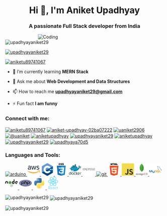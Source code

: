 <h1 align="center">Hi 👋, I'm Aniket Upadhyay</h1>
<h3 align="center">A passionate Full Stack developer from India</h3>
<img align="right" alt="Coding" width="400" src="https://images.playground.com/0b9a4f9b71264bfcb327bdd7eb7e7e75.jpeg">


<p align="left"> <img src="https://komarev.com/ghpvc/?username=upadhyayaniket29&label=Profile%20views&color=0e75b6&style=flat" alt="upadhyayaniket29" /> </p>

<p align="left"> <a href="https://github.com/ryo-ma/github-profile-trophy"><img src="https://github-profile-trophy.vercel.app/?username=upadhyayaniket29" alt="upadhyayaniket29" /></a> </p>

<p align="left"> <a href="https://twitter.com/aniketu89741067" target="blank"><img src="https://img.shields.io/twitter/follow/aniketu89741067?logo=twitter&style=for-the-badge" alt="aniketu89741067" /></a> </p>

- 🌱 I’m currently learning **MERN Stack**

- 💬 Ask me about **Web Development and Data Structures**

- 📫 How to reach me **upadhyayaniket29@gmail.com**

- ⚡ Fun fact **I am funny**

<h3 align="left">Connect with me:</h3>
<p align="left">
<a href="https://twitter.com/aniketu89741067" target="blank"><img align="center" src="https://raw.githubusercontent.com/rahuldkjain/github-profile-readme-generator/master/src/images/icons/Social/twitter.svg" alt="aniketu89741067" height="30" width="40" /></a>
<a href="https://linkedin.com/in/aniket-upadhyay-02ba07222" target="blank"><img align="center" src="https://raw.githubusercontent.com/rahuldkjain/github-profile-readme-generator/master/src/images/icons/Social/linked-in-alt.svg" alt="aniket-upadhyay-02ba07222" height="30" width="40" /></a>
<a href="https://instagram.com/uaniket2906" target="blank"><img align="center" src="https://raw.githubusercontent.com/rahuldkjain/github-profile-readme-generator/master/src/images/icons/Social/instagram.svg" alt="uaniket2906" height="30" width="40" /></a>
<a href="https://hashnode.com/@uaniket" target="blank"><img align="center" src="https://raw.githubusercontent.com/rahuldkjain/github-profile-readme-generator/master/src/images/icons/Social/hashnode.svg" alt="@uaniket" height="30" width="40" /></a>
<a href="https://www.codechef.com/users/aniketupadhyay" target="blank"><img align="center" src="https://cdn.jsdelivr.net/npm/simple-icons@3.1.0/icons/codechef.svg" alt="aniketupadhyay" height="30" width="40" /></a>
<a href="https://www.hackerrank.com/upadhyayaniket29" target="blank"><img align="center" src="https://raw.githubusercontent.com/rahuldkjain/github-profile-readme-generator/master/src/images/icons/Social/hackerrank.svg" alt="upadhyayaniket29" height="30" width="40" /></a>
<a href="https://codeforces.com/profile/aniketupadhyay" target="blank"><img align="center" src="https://raw.githubusercontent.com/rahuldkjain/github-profile-readme-generator/master/src/images/icons/Social/codeforces.svg" alt="aniketupadhyay" height="30" width="40" /></a>
<a href="https://www.leetcode.com/upadhyayaniket29" target="blank"><img align="center" src="https://raw.githubusercontent.com/rahuldkjain/github-profile-readme-generator/master/src/images/icons/Social/leet-code.svg" alt="upadhyayaniket29" height="30" width="40" /></a>
<a href="https://auth.geeksforgeeks.org/user/upadhyaya70d5" target="blank"><img align="center" src="https://raw.githubusercontent.com/rahuldkjain/github-profile-readme-generator/master/src/images/icons/Social/geeks-for-geeks.svg" alt="upadhyaya70d5" height="30" width="40" /></a>
</p>

<h3 align="left">Languages and Tools:</h3>
<p align="left"> <a href="https://www.arduino.cc/" target="_blank" rel="noreferrer"> <img src="https://cdn.worldvectorlogo.com/logos/arduino-1.svg" alt="arduino" width="40" height="40"/> </a> <a href="https://aws.amazon.com" target="_blank" rel="noreferrer"> <img src="https://raw.githubusercontent.com/devicons/devicon/master/icons/amazonwebservices/amazonwebservices-original-wordmark.svg" alt="aws" width="40" height="40"/> </a> <a href="https://www.w3schools.com/cpp/" target="_blank" rel="noreferrer"> <img src="https://raw.githubusercontent.com/devicons/devicon/master/icons/cplusplus/cplusplus-original.svg" alt="cplusplus" width="40" height="40"/> </a> <a href="https://www.w3schools.com/css/" target="_blank" rel="noreferrer"> <img src="https://raw.githubusercontent.com/devicons/devicon/master/icons/css3/css3-original-wordmark.svg" alt="css3" width="40" height="40"/> </a> <a href="https://www.docker.com/" target="_blank" rel="noreferrer"> <img src="https://raw.githubusercontent.com/devicons/devicon/master/icons/docker/docker-original-wordmark.svg" alt="docker" width="40" height="40"/> </a> <a href="https://expressjs.com" target="_blank" rel="noreferrer"> <img src="https://raw.githubusercontent.com/devicons/devicon/master/icons/express/express-original-wordmark.svg" alt="express" width="40" height="40"/> </a> <a href="https://git-scm.com/" target="_blank" rel="noreferrer"> <img src="https://www.vectorlogo.zone/logos/git-scm/git-scm-icon.svg" alt="git" width="40" height="40"/> </a> <a href="https://www.w3.org/html/" target="_blank" rel="noreferrer"> <img src="https://raw.githubusercontent.com/devicons/devicon/master/icons/html5/html5-original-wordmark.svg" alt="html5" width="40" height="40"/> </a> <a href="https://developer.mozilla.org/en-US/docs/Web/JavaScript" target="_blank" rel="noreferrer"> <img src="https://raw.githubusercontent.com/devicons/devicon/master/icons/javascript/javascript-original.svg" alt="javascript" width="40" height="40"/> </a> <a href="https://www.mongodb.com/" target="_blank" rel="noreferrer"> <img src="https://raw.githubusercontent.com/devicons/devicon/master/icons/mongodb/mongodb-original-wordmark.svg" alt="mongodb" width="40" height="40"/> </a> <a href="https://www.mysql.com/" target="_blank" rel="noreferrer"> <img src="https://raw.githubusercontent.com/devicons/devicon/master/icons/mysql/mysql-original-wordmark.svg" alt="mysql" width="40" height="40"/> </a> <a href="https://nodejs.org" target="_blank" rel="noreferrer"> <img src="https://raw.githubusercontent.com/devicons/devicon/master/icons/nodejs/nodejs-original-wordmark.svg" alt="nodejs" width="40" height="40"/> </a> <a href="https://www.php.net" target="_blank" rel="noreferrer"> <img src="https://raw.githubusercontent.com/devicons/devicon/master/icons/php/php-original.svg" alt="php" width="40" height="40"/> </a> <a href="https://www.python.org" target="_blank" rel="noreferrer"> <img src="https://raw.githubusercontent.com/devicons/devicon/master/icons/python/python-original.svg" alt="python" width="40" height="40"/> </a> <a href="https://reactjs.org/" target="_blank" rel="noreferrer"> <img src="https://raw.githubusercontent.com/devicons/devicon/master/icons/react/react-original-wordmark.svg" alt="react" width="40" height="40"/> </a> </p>

<p><img align="left" src="https://github-readme-stats.vercel.app/api/top-langs?username=upadhyayaniket29&show_icons=true&locale=en&layout=compact" alt="upadhyayaniket29" /></p>

<p>&nbsp;<img align="center" src="https://github-readme-stats.vercel.app/api?username=upadhyayaniket29&show_icons=true&locale=en" alt="upadhyayaniket29" /></p>

<p><img align="center" src="https://github-readme-streak-stats.herokuapp.com/?user=upadhyayaniket29&" alt="upadhyayaniket29" /></p>
